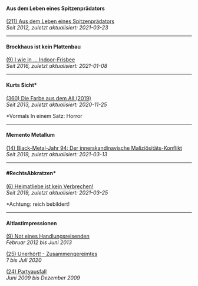 #### Aus dem Leben eines Spitzenprädators

[(211) Aus dem Leben eines Spitzenprädators](sptznprdtr.md)<br>
_Seit 2012, zuletzt aktualisiert: 2021-03-23_

<hr>

#### Brockhaus ist kein Plattenbau

[(9) I wie in ... Indoor-Frisbee](brckhs.md)<br>
_Seit 2016, zuletzt aktualisiert: 2021-01-08_

<hr>

#### Kurts Sicht*

[(360) Die Farbe aus dem All (2019)](krtsscht.md)<br>
_Seit 2013, zuletzt aktualisiert: 2020-11-25_

*Vormals In einem Satz: Horror

<hr>

#### Memento Metallum

[(14) Black-Metal-Jahr 94: Der innerskandinavische Maliziösitäts-Konflikt](mtllm.md)<br>
_Seit 2019, zuletzt aktualisiert: 2021-03-13_

<hr>

#### #RechtsAbkratzen*

[(6) Heimatliebe ist kein Verbrechen!](rchts.md)<br>
_Seit 2019, zuletzt aktualisiert: 2021-03-25_

*Achtung: reich bebildert!

<hr>

#### Altlastimpressionen

[(9) Not eines Handlungsreisenden](hndlngsrsndr.md)<br>
_Februar 2012 bis Juni 2013_

[(25) Unerhört! - Zusammengereimtes](zsmmngrmts.md)<br>
_? bis Juli 2020_

[(24) Partyausfall](prtsfll.md)<br>
_Juni 2009 bis Dezember 2009_
